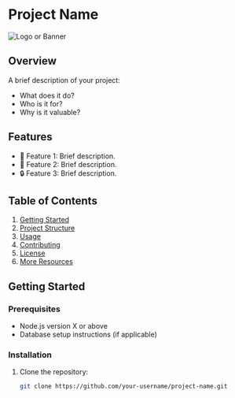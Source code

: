  # Project Name

![Logo or Banner](assets/logo.png) <!-- Optional, adjust the path -->

## Overview
A brief description of your project:
- What does it do?
- Who is it for?
- Why is it valuable?

## Features
- 🎯 Feature 1: Brief description.
- 🚀 Feature 2: Brief description.
- 🔒 Feature 3: Brief description.

## Table of Contents
1. [Getting Started](#getting-started)
2. [Project Structure](#project-structure)
3. [Usage](#usage)
4. [Contributing](#contributing)
5. [License](#license)
6. [More Resources](#more-resources)

## Getting Started
### Prerequisites
- Node.js version X or above
- Database setup instructions (if applicable)

### Installation
1. Clone the repository:
   ```bash
   git clone https://github.com/your-username/project-name.git
